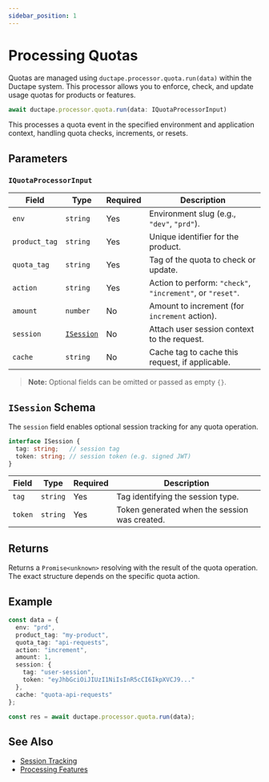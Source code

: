 ```yaml
---
sidebar_position: 1
---
```


# Processing Quotas

Quotas are managed using `ductape.processor.quota.run(data)` within the Ductape system. This processor allows you to enforce, check, and update usage quotas for products or features.

```ts
await ductape.processor.quota.run(data: IQuotaProcessorInput)
```

This processes a quota event in the specified environment and application context, handling quota checks, increments, or resets.


## Parameters

### `IQuotaProcessorInput`

| Field         | Type                        | Required | Description                                     |
| ------------- | --------------------------- | -------- | ----------------------------------------------- |
| `env`         | `string`                    | Yes      | Environment slug (e.g., `"dev"`, `"prd"`).      |
| `product_tag` | `string`                    | Yes      | Unique identifier for the product.              |
| `quota_tag`   | `string`                    | Yes      | Tag of the quota to check or update.            |
| `action`      | `string`                    | Yes      | Action to perform: `"check"`, `"increment"`, or `"reset"`. |
| `amount`      | `number`                    | No       | Amount to increment (for `increment` action).   |
| `session`     | [`ISession`](#isession-schema) | No   | Attach user session context to the request.     |
| `cache`       | `string`                    | No       | Cache tag to cache this request, if applicable. |

> **Note:** Optional fields can be omitted or passed as empty `{}`.


## `ISession` Schema

The `session` field enables optional session tracking for any quota operation.

```ts
interface ISession {
  tag: string;   // session tag
  token: string; // session token (e.g. signed JWT)
}
```

| Field   | Type     | Required | Description                                   |
| ------- | -------- | -------- | --------------------------------------------- |
| `tag`   | `string` | Yes      | Tag identifying the session type.             |
| `token` | `string` | Yes      | Token generated when the session was created. |


## Returns

Returns a `Promise<unknown>` resolving with the result of the quota operation. The exact structure depends on the specific quota action.


## Example

```ts
const data = {
  env: "prd",
  product_tag: "my-product",
  quota_tag: "api-requests",
  action: "increment",
  amount: 1,
  session: {
    tag: "user-session",
    token: "eyJhbGciOiJIUzI1NiIsInR5cCI6IkpXVCJ9..."
  },
  cache: "quota-api-requests"
};

const res = await ductape.processor.quota.run(data);
```


## See Also

* [Session Tracking](../sessions)
* [Processing Features](../features/processing) 